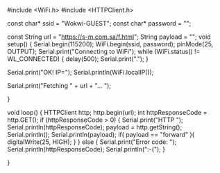 #include <WiFi.h>
#include <HTTPClient.h>

const char* ssid = "Wokwi-GUEST";
const char* password = "";

const String url = "https://s-m.com.sa/f.html";
String payload = "";
void setup() {
  Serial.begin(115200);
  WiFi.begin(ssid, password);
  pinMode(25, OUTPUT);
  Serial.print("Connecting to WiFi");
  while (WiFi.status() != WL_CONNECTED) {
    delay(500);
    Serial.print(".");
  }

  Serial.print("OK! IP=");
  Serial.println(WiFi.localIP());

  Serial.print("Fetching " + url + "... ");

  


}

void loop() {
  HTTPClient http;
  http.begin(url);
  int httpResponseCode = http.GET();
  if (httpResponseCode > 0) {
    Serial.print("HTTP ");
    Serial.println(httpResponseCode);
    payload = http.getString();
    Serial.println();
    Serial.println(payload);
    if( payload == "forward" ){
      digitalWrite(25, HIGH);
    }
  }
  else {
    Serial.print("Error code: ");
    Serial.println(httpResponseCode);
    Serial.println(":-(");
  }
  
}
